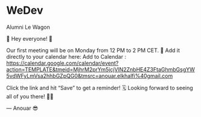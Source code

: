 # WeDev
Alumni Le Wagon

🌟 Hey everyone! 🌟

Our first meeting will be on Monday from 12 PM to 2 PM CET.
📍 Add it directly to your calendar here: Add to Calendar : https://calendar.google.com/calendar/event?action=TEMPLATE&tmeid=MjhrM2prYm5jcjVlN2ZnbHE4Z3FtaGhmbGsgYW5vdWFyLmVsa2hhbGZpQG0&tmsrc=anouar.elkhalfi%40gmail.com


Click the link and hit “Save” to get a reminder! 🗓️
Looking forward to seeing all of you there! 🚀🔥

— Anouar 😎
